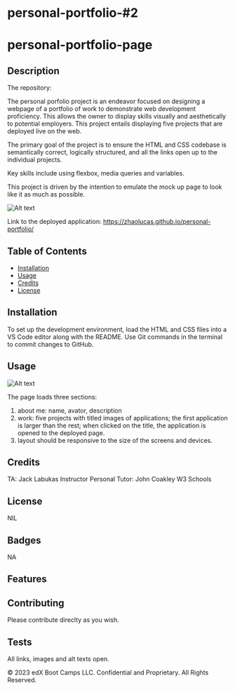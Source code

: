 # personal-portfolio-#2
# personal-portfolio-page
## Description 

The repository: 

The personal porfolio project is an endeavor focused on designing a webpage of a portfolio of work to demonstrate web development proficiency. This allows the owner to display skills visually and aesthetically to potential employers. This project entails displaying five projects that are deployed live on the web. 

The primary goal of the project is to ensure the HTML and CSS codebase is semantically correct, logically structured, and all the links open up to the individual projects. 

Key skills include using flexbox, media queries and variables. 

This project is driven by the intention to emulate the mock up page to look like it as much as possible.

 ![Alt text](02-portfolio-mockup.png)

Link to the deployed application: https://zhaolucas.github.io/personal-portfolio/

## Table of Contents

* [Installation](#installation)
* [Usage](#usage)
* [Credits](#credits)
* [License](#license)

## Installation

To set up the development environment, load the HTML and CSS files into a VS Code editor along with the README. Use Git commands in the terminal to commit changes to GitHub.

## Usage 

![Alt text](<.png>)

The page loads three sections: 
1) about me: name, avator, description
2) work: five projects with titled images of applications; the first application is larger than the rest; when clicked on the title, the application is opened to the deployed page. 
3) layout should be responsive to the size of the screens and devices. 


## Credits

TA: Jack Labukas
Instructor
Personal Tutor: John Coakley
W3 Schools

## License

NIL 

## Badges

NA 

## Features

## Contributing

Please contribute direclty as you wish. 

## Tests

All links, images and alt texts open. 

© 2023 edX Boot Camps LLC. Confidential and Proprietary. All Rights Reserved.